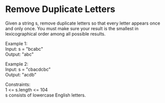 # Remove Duplicate Letters

Given a string s, remove duplicate letters so that every letter appears once and only once. You must make sure your result is the smallest in lexicographical order among all possible results.  

Example 1:  
Input: s = "bcabc"  
Output: "abc"

Example 2:  
Input: s = "cbacdcbc"   
Output: "acdb"  
 

Constraints:  
1 <= s.length <= 104  
s consists of lowercase English letters.
